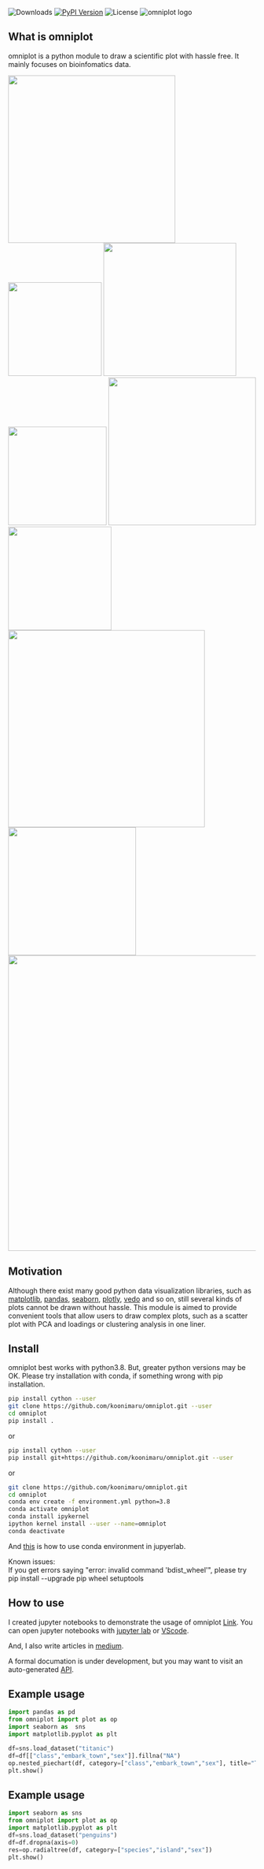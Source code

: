 ![Downloads](https://img.shields.io/pypi/dm/omniplot)
[![PyPI Version](https://img.shields.io/pypi/v/omniplot)](https://pypi.org/project/omniplot/)
![License](https://img.shields.io/pypi/l/omniplot)
![omniplot logo][logo-image]

## What is omniplot

omniplot is a python module to draw a scientific plot with hassle free. It mainly focuses on bioinfomatics data.

<img src="images/example13.png" width="340"/> <img src="images/example2.png" width="190"/> <img src="images/example3.png" width="270"/> <br>
<img src="images/example12.png" width="200"/> <img src="images/example10.png" width="300"/> <img src="images/example15.png" width="210"/><br>
<img src="images/example5.png" width="400"/> <img src="images/example6.png" width="260"/> <br>
<img src="images/example11.png" width="600"/> <br>
## Motivation
Although there exist many good python data visualization libraries, such as 
[matplotlib](https://matplotlib.org/), 
[pandas](https://pandas.pydata.org/), 
[seaborn](https://seaborn.pydata.org/), 
[plotly](https://plotly.com/), 
[vedo](https://vedo.embl.es/) and so on,
still several kinds of plots cannot be drawn without hassle. This module is aimed to provide convenient 
tools that allow users to draw complex plots, such as a scatter plot with PCA and loadings or clustering analysis in one liner.

## Install
omniplot best works with python3.8. But, greater python versions may be OK. Please try installation with conda, if something wrong with pip installation.

```bash
pip install cython --user
git clone https://github.com/koonimaru/omniplot.git --user
cd omniplot
pip install .
```
or 

```bash
pip install cython --user
pip install git+https://github.com/koonimaru/omniplot.git --user
```
or

```bash
git clone https://github.com/koonimaru/omniplot.git
cd omniplot
conda env create -f environment.yml python=3.8
conda activate omniplot
conda install ipykernel
ipython kernel install --user --name=omniplot
conda deactivate

```
And [this](https://ipython.readthedocs.io/en/stable/install/kernel_install.html#kernels-for-different-environments) is how to use conda environment in jupyerlab.

Known issues:<br>
If you get errors saying "error: invalid command 'bdist_wheel'", please try pip install --upgrade pip wheel setuptools

## How to use
I created jupyter notebooks to demonstrate the usage of omniplot [Link](https://github.com/koonimaru/omniplot/tree/main/ipynb).
You can open jupyter notebooks with [jupyter lab](https://jupyterlab.readthedocs.io/en/stable/) or [VScode](https://code.visualstudio.com/).

And, I also write articles in [medium](https://medium.com/@koh.onimaru).

A formal documation is under development, but you may want to visit an auto-generated [API](https://koonimaru.github.io/omniplot/). 

## Example usage
```python
import pandas as pd
from omniplot import plot as op
import seaborn as  sns
import matplotlib.pyplot as plt

df=sns.load_dataset("titanic")
df=df[["class","embark_town","sex"]].fillna("NA")
op.nested_piechart(df, category=["class","embark_town","sex"], title="Titanic", ignore=0.01, show_legend=True,show_values=False,hatch=True,ncols=3)
plt.show()

```
## Example usage
```python
import seaborn as sns
from omniplot import plot as op
import matplotlib.pyplot as plt
df=sns.load_dataset("penguins")
df=df.dropna(axis=0)
res=op.radialtree(df, category=["species","island","sex"])
plt.show()
```


[logo-image]: images/logo.png

